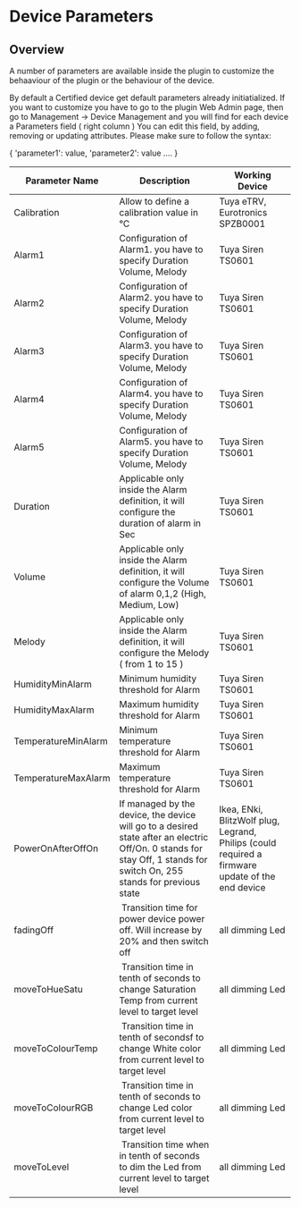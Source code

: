 # Device Parameters

## Overview

A number of parameters are available inside the plugin to customize the behaaviour of the plugin or the behaviour of the device.

By default a Certified device get default parameters already initiatialized. If you want to customize you have to go to the plugin Web Admin page,
then go to Management -> Device Management and you will find for each device a Parameters field ( right column )
You can edit this field, by adding, removing or updating attributes. Please make sure to follow the syntax:

{ 'parameter1': value, 'parameter2': value .... }

| Parameter Name | Description | Working Device |
| -------------- | ----------- | -------------- |
| Calibration    | Allow to define a calibration value in °C | Tuya eTRV, Eurotronics SPZB0001 |
| Alarm1         | Configuration of Alarm1. you have to specify Duration Volume, Melody | Tuya Siren TS0601 |
| Alarm2         | Configuration of Alarm2. you have to specify Duration Volume, Melody | Tuya Siren TS0601 |
| Alarm3         | Configuration of Alarm3. you have to specify Duration Volume, Melody | Tuya Siren TS0601 |
| Alarm4         | Configuration of Alarm4. you have to specify Duration Volume, Melody | Tuya Siren TS0601 |
| Alarm5         | Configuration of Alarm5. you have to specify Duration Volume, Melody | Tuya Siren TS0601 |
| Duration       | Applicable only inside the Alarm definition, it will configure the duration of alarm in Sec | Tuya Siren TS0601 |
| Volume         | Applicable only inside the Alarm definition, it will configure the Volume of alarm 0,1,2 (High, Medium, Low) | Tuya Siren TS0601 |
| Melody         | Applicable only inside the Alarm definition, it will configure the Melody ( from 1 to 15 ) | Tuya Siren TS0601 |
| HumidityMinAlarm    | Minimum humidity threshold for Alarm | Tuya Siren TS0601 |
| HumidityMaxAlarm    | Maximum humidity threshold for Alarm | Tuya Siren TS0601 |
| TemperatureMinAlarm | Minimum temperature threshold for Alarm | Tuya Siren TS0601 |
| TemperatureMaxAlarm | Maximum temperature threshold for Alarm | Tuya Siren TS0601 |
| PowerOnAfterOffOn   | If managed by the device, the device will go to a desired state after an electric Off/On. 0 stands for  stay Off, 1 stands for switch On, 255 stands for previous state | Ikea, ENki, BlitzWolf plug, Legrand, Philips (could required a firmware update of the end device |)
| fadingOff | Transition time for power device power off. Will increase by 20% and then switch off | all dimming Led |
| moveToHueSatu | Transition time in tenth of seconds to change Saturation Temp from current level to target level | all dimming Led |
| moveToColourTemp | Transition time in tenth of secondsf to change White color from current level to target level | all dimming Led |
| moveToColourRGB | Transition time in tenth of seconds to change Led color from current level to target level | all dimming Led |
| moveToLevel | Transition time when in tenth of seconds to dim the Led from current level to target level | all dimming Led |
